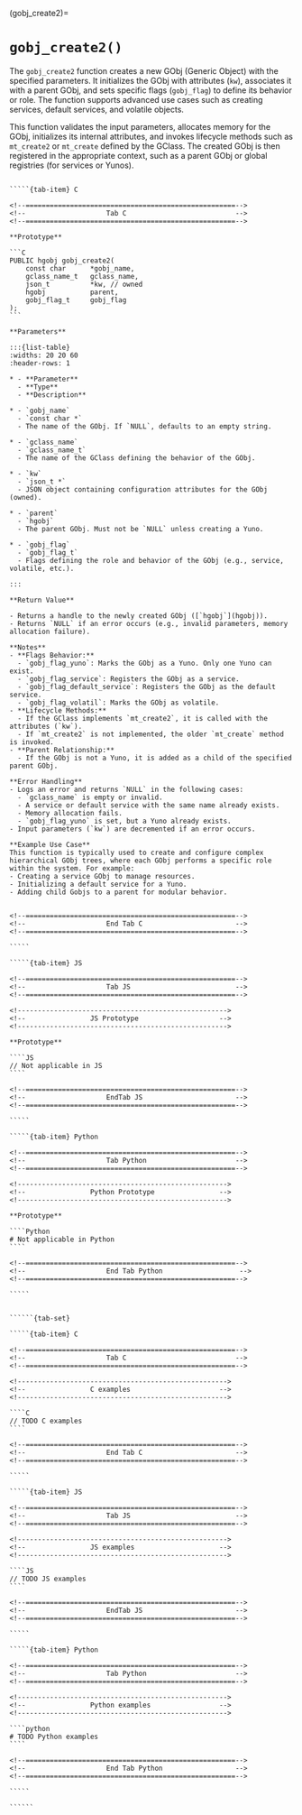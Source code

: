 <!-- ============================================================== -->
(gobj_create2)=
# `gobj_create2()`
<!-- ============================================================== -->

The `gobj_create2` function creates a new GObj (Generic Object) with the specified parameters. It initializes the GObj with attributes (`kw`), associates it with a parent GObj, and sets specific flags (`gobj_flag`) to define its behavior or role. The function supports advanced use cases such as creating services, default services, and volatile objects.

This function validates the input parameters, allocates memory for the GObj, initializes its internal attributes, and invokes lifecycle methods such as `mt_create2` or `mt_create` defined by the GClass. The created GObj is then registered in the appropriate context, such as a parent GObj or global registries (for services or Yunos).

<!------------------------------------------------------------>
<!--                    Prototypes                          -->
<!------------------------------------------------------------>

``````{tab-set}

`````{tab-item} C

<!--====================================================-->
<!--                    Tab C                           -->
<!--====================================================-->

**Prototype**

```C
PUBLIC hgobj gobj_create2(
    const char      *gobj_name,
    gclass_name_t   gclass_name,
    json_t          *kw, // owned
    hgobj           parent,
    gobj_flag_t     gobj_flag
);
```

**Parameters**

:::{list-table}
:widths: 20 20 60
:header-rows: 1

* - **Parameter**
  - **Type**
  - **Description**

* - `gobj_name`
  - `const char *`
  - The name of the GObj. If `NULL`, defaults to an empty string.

* - `gclass_name`
  - `gclass_name_t`
  - The name of the GClass defining the behavior of the GObj.

* - `kw`
  - `json_t *`
  - JSON object containing configuration attributes for the GObj (owned).

* - `parent`
  - `hgobj`
  - The parent GObj. Must not be `NULL` unless creating a Yuno.

* - `gobj_flag`
  - `gobj_flag_t`
  - Flags defining the role and behavior of the GObj (e.g., service, volatile, etc.).

:::

**Return Value**

- Returns a handle to the newly created GObj ([`hgobj`](hgobj)).
- Returns `NULL` if an error occurs (e.g., invalid parameters, memory allocation failure).

**Notes**
- **Flags Behavior:**
  - `gobj_flag_yuno`: Marks the GObj as a Yuno. Only one Yuno can exist.
  - `gobj_flag_service`: Registers the GObj as a service.
  - `gobj_flag_default_service`: Registers the GObj as the default service.
  - `gobj_flag_volatil`: Marks the GObj as volatile.
- **Lifecycle Methods:**
  - If the GClass implements `mt_create2`, it is called with the attributes (`kw`).
  - If `mt_create2` is not implemented, the older `mt_create` method is invoked.
- **Parent Relationship:**
  - If the GObj is not a Yuno, it is added as a child of the specified parent GObj.

**Error Handling**
- Logs an error and returns `NULL` in the following cases:
  - `gclass_name` is empty or invalid.
  - A service or default service with the same name already exists.
  - Memory allocation fails.
  - `gobj_flag_yuno` is set, but a Yuno already exists.
- Input parameters (`kw`) are decremented if an error occurs.

**Example Use Case**
This function is typically used to create and configure complex hierarchical GObj trees, where each GObj performs a specific role within the system. For example:
- Creating a service GObj to manage resources.
- Initializing a default service for a Yuno.
- Adding child Gobjs to a parent for modular behavior.


<!--====================================================-->
<!--                    End Tab C                       -->
<!--====================================================-->

`````

`````{tab-item} JS

<!--====================================================-->
<!--                    Tab JS                          -->
<!--====================================================-->

<!---------------------------------------------------->
<!--                JS Prototype                    -->
<!---------------------------------------------------->

**Prototype**

````JS
// Not applicable in JS
````

<!--====================================================-->
<!--                    EndTab JS                       -->
<!--====================================================-->

`````

`````{tab-item} Python

<!--====================================================-->
<!--                    Tab Python                      -->
<!--====================================================-->

<!---------------------------------------------------->
<!--                Python Prototype                -->
<!---------------------------------------------------->

**Prototype**

````Python
# Not applicable in Python
````

<!--====================================================-->
<!--                    End Tab Python                   -->
<!--====================================================-->

`````

``````

<!------------------------------------------------------------>
<!--                    Examples                            -->
<!------------------------------------------------------------>

```````{dropdown} Examples

``````{tab-set}

`````{tab-item} C

<!--====================================================-->
<!--                    Tab C                           -->
<!--====================================================-->

<!---------------------------------------------------->
<!--                C examples                      -->
<!---------------------------------------------------->

````C
// TODO C examples
````

<!--====================================================-->
<!--                    End Tab C                       -->
<!--====================================================-->

`````

`````{tab-item} JS

<!--====================================================-->
<!--                    Tab JS                          -->
<!--====================================================-->

<!---------------------------------------------------->
<!--                JS examples                     -->
<!---------------------------------------------------->

````JS
// TODO JS examples
````

<!--====================================================-->
<!--                    EndTab JS                       -->
<!--====================================================-->

`````

`````{tab-item} Python

<!--====================================================-->
<!--                    Tab Python                      -->
<!--====================================================-->

<!---------------------------------------------------->
<!--                Python examples                 -->
<!---------------------------------------------------->

````python
# TODO Python examples
````

<!--====================================================-->
<!--                    End Tab Python                  -->
<!--====================================================-->

`````

``````

```````
